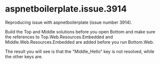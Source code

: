 # aspnetboilerplate.issue.3914
Reproducing issue with aspnetboilerplate (issue number 3914).

Build the Top and Middle solutions before you open Bottom and make sure the references to Top.Web.Resources.Embedded and Middle.Web.Resources.Embedded are added before you run Bottom.Web.

The result you will see is that the "Middle_Hello" key is not resolved, while the other keys are.

